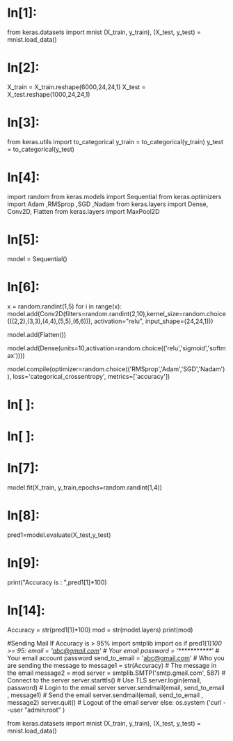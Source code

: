 



# In[1]:


from keras.datasets import mnist
(X_train, y_train), (X_test, y_test) = mnist.load_data()


# In[2]:


X_train = X_train.reshape(6000,24,24,1)
X_test = X_test.reshape(1000,24,24,1)


# In[3]:


from keras.utils import to_categorical
y_train = to_categorical(y_train)
y_test = to_categorical(y_test)


# In[4]:


import random
from keras.models import Sequential
from keras.optimizers import Adam ,RMSprop ,SGD ,Nadam 
from keras.layers import Dense, Conv2D, Flatten
from keras.layers import MaxPool2D


# In[5]:



model = Sequential()


# In[6]:


x = random.randint(1,5)
for i in range(x):
    model.add(Conv2D(filters=random.randint(2,10),kernel_size=random.choice(((2,2),(3,3),(4,4),(5,5),(6,6))), activation="relu", input_shape=(24,24,1)))

model.add(Flatten())

model.add(Dense(units=10,activation=random.choice(('relu','sigmoid','softmax'))))

model.compile(optimizer=random.choice(('RMSprop','Adam','SGD','Nadam')), loss='categorical_crossentropy', metrics=['accuracy'])


# In[ ]:





# In[ ]:





# In[7]:



model.fit(X_train, y_train,epochs=random.randint(1,4))


# In[8]:


pred1=model.evaluate(X_test,y_test)


# In[9]:


print("Accuracy is : ",pred1[1]*100)


# In[14]:


Accuracy = str(pred1[1]*100)
mod = str(model.layers)
print(mod)


#Sending Mail If Accuracy is > 95%
import smtplib
import os
if pred1[1]*100 >= 95:
    email = 'abc@gmail.com' # Your email
    password = '************' # Your email account password
    send_to_email = 'abc@gmail.com' # Who you are sending the message to
    message1 = str(Accuracy) # The message in the email
    message2 = mod
    server = smtplib.SMTP('smtp.gmail.com', 587) # Connect to the server
    server.starttls() # Use TLS
    server.login(email, password) # Login to the email server
    server.sendmail(email, send_to_email , message1) # Send the email
    server.sendmail(email, send_to_email , message2)
    server.quit() # Logout of the email server
else:
    os.system ('curl --user "admin:root" )


from keras.datasets import mnist
(X_train, y_train), (X_test, y_test) = mnist.load_data()

